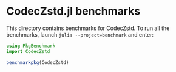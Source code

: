 # CodecZstd.jl benchmarks

This directory contains benchmarks for CodecZstd. To run all the
benchmarks, launch `julia --project=benchmark` and enter:

``` julia
using PkgBenchmark
import CodecZstd

benchmarkpkg(CodecZstd)
```